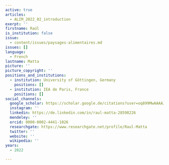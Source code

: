 ```yaml
---
active: true
articles:
  - ALIM_2022_02_introduction
exerpt: ''
firstname: Raúl
is_institution: false
issue:
  - content/issues/paysages-alimentaires.md
issues: []
language:
  - French
lastname: Matta
picture: ''
picture_copyright: ''
positions_and_institutions:
  - institution: University of Göttingen, Germany
    positions: []
  - institution: IEA de Paris, France
    positions: []
social_channels:
  google_scholar: https://scholar.google.de/citations?user=oq899MwAAAAJ&hl=en
  instagram: ''
  linkedin: https://de.linkedin.com/in/raul-matta-28598226
  mendeley: ''
  orcid: 0000-0002-4441-1026
  researchgate: https://www.researchgate.net/profile/Raul-Matta
  twitter: ''
  website: ''
  wikipedia: ''
years:
  - 2022

---
```

